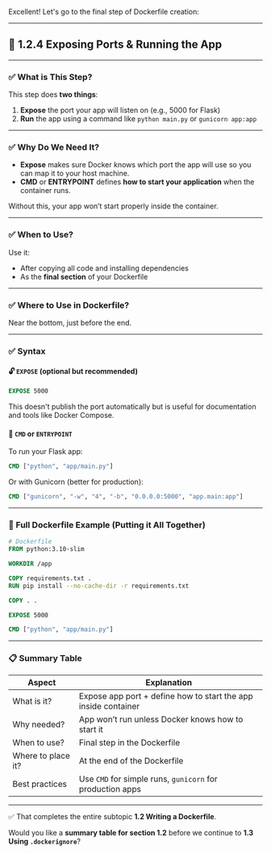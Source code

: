 Excellent! Let's go to the final step of Dockerfile creation:

---

## 🔹 **1.2.4 Exposing Ports & Running the App**

---

### ✅ What is This Step?

This step does **two things**:

1. **Expose** the port your app will listen on (e.g., 5000 for Flask)
2. **Run** the app using a command like `python main.py` or `gunicorn app:app`

---

### ✅ Why Do We Need It?

* **Expose** makes sure Docker knows which port the app will use so you can map it to your host machine.
* **CMD** or **ENTRYPOINT** defines **how to start your application** when the container runs.

Without this, your app won’t start properly inside the container.

---

### ✅ When to Use?

Use it:

* After copying all code and installing dependencies
* As the **final section** of your Dockerfile

---

### ✅ Where to Use in Dockerfile?

Near the bottom, just before the end.

---

### ✅ Syntax

#### 🔓 `EXPOSE` (optional but recommended)

```dockerfile
EXPOSE 5000
```

This doesn't publish the port automatically but is useful for documentation and tools like Docker Compose.

#### 🚀 `CMD` or `ENTRYPOINT`

To run your Flask app:

```dockerfile
CMD ["python", "app/main.py"]
```

Or with Gunicorn (better for production):

```dockerfile
CMD ["gunicorn", "-w", "4", "-b", "0.0.0.0:5000", "app.main:app"]
```

---

### 🧪 Full Dockerfile Example (Putting it All Together)

```dockerfile
# Dockerfile
FROM python:3.10-slim

WORKDIR /app

COPY requirements.txt .
RUN pip install --no-cache-dir -r requirements.txt

COPY . .

EXPOSE 5000

CMD ["python", "app/main.py"]
```

---

### 📋 Summary Table

| Aspect             | Explanation                                                    |
| ------------------ | -------------------------------------------------------------- |
| What is it?        | Expose app port + define how to start the app inside container |
| Why needed?        | App won’t run unless Docker knows how to start it              |
| When to use?       | Final step in the Dockerfile                                   |
| Where to place it? | At the end of the Dockerfile                                   |
| Best practices     | Use `CMD` for simple runs, `gunicorn` for production apps      |

---

✅ That completes the entire subtopic **1.2 Writing a Dockerfile**.

Would you like a **summary table for section 1.2** before we continue to **1.3 Using `.dockerignore`**?
